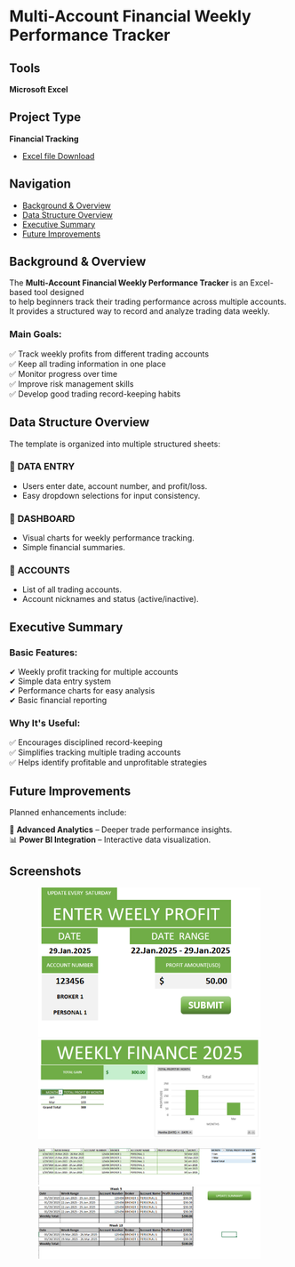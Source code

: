 # Multi-Account Financial Weekly Performance Tracker  

## Tools  
**Microsoft Excel**  

## Project Type  
**Financial Tracking**  
- [Excel file Download](https://github.com/GeorgeBonga/Multi-Account-Financial-Weekly-Performance-Tracker/blob/main/Data/Multi-Account%20Financial%20Weekly%20Performance%20Tracker.xlsm)


## Navigation  
- [Background & Overview](#background--overview)  
- [Data Structure Overview](#data-structure-overview)  
- [Executive Summary](#executive-summary)  
- [Future Improvements](#future-improvements)  

## Background & Overview  
The **Multi-Account Financial Weekly Performance Tracker** is an Excel-based tool designed  
to help beginners track their trading performance across multiple accounts.  
It provides a structured way to record and analyze trading data weekly.  

### **Main Goals:**  
✅ Track weekly profits from different trading accounts  
✅ Keep all trading information in one place  
✅ Monitor progress over time  
✅ Improve risk management skills  
✅ Develop good trading record-keeping habits  

## Data Structure Overview  
The template is organized into multiple structured sheets:  

### 🔹 **DATA ENTRY**  
- Users enter date, account number, and profit/loss.  
- Easy dropdown selections for input consistency.  

### 🔹 **DASHBOARD**  
- Visual charts for weekly performance tracking.  
- Simple financial summaries.  

### 🔹 **ACCOUNTS**  
- List of all trading accounts.  
- Account nicknames and status (active/inactive).  

## Executive Summary  

### **Basic Features:**  
✔ Weekly profit tracking for multiple accounts  
✔ Simple data entry system  
✔ Performance charts for easy analysis  
✔ Basic financial reporting  

### **Why It's Useful:**  
✅ Encourages disciplined record-keeping  
✅ Simplifies tracking multiple trading accounts  
✅ Helps identify profitable and unprofitable strategies  

## Future Improvements  
Planned enhancements include:  

🚀 **Advanced Analytics** – Deeper trade performance insights.  
📊 **Power BI Integration** – Interactive data visualization.  

## Screenshots

<p align="center">
  <img src="Data/Enterdata.PNG" width="400"/>
  <img src="Data/dashboard.PNG" width="400"/>
</p>
<p align="center">
  <img src="Data/data1.PNG" width="400"/>
  <img src="Data/weeks.PNG" width="400"/>
</p>

